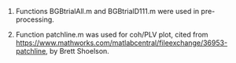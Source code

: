 
1. Functions BGBtrialAll.m and BGBtrialD111.m were used in pre-processing.

2. Function patchline.m was used for coh/PLV plot, cited from https://www.mathworks.com/matlabcentral/fileexchange/36953-patchline, by Brett Shoelson.
